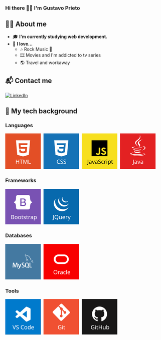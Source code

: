 ### Hi there 👋👋 I'm Gustavo Prieto

## 👦🏻 About me
- 🎓 **I'm currently studying web development.**
- 💓 **I love...**
  - 🎶 Rock Music 🤘
  - 🎞️ Movies and I'm addicted to tv series
  - 🌎 Travel and workaway

## 📬 Contact me
[![LinkedIn](https://img.shields.io/badge/Linkedin-%230077B5.svg?style=flat-square&logo=linkedin&logoColor=white?logoWidth=60)](https://www.linkedin.com/in/gustavoprietogarcia/)
&nbsp;

## 🎒 My tech background
### Languages
[![HTML](img/tech_icons/html.svg)](#-my-tech-background)&nbsp;
[![CSS](img/tech_icons/css.svg)](#-my-tech-background)&nbsp;
[![JavaScript](img/tech_icons/javascript.svg)](#-my-tech-background)&nbsp;
[![Java](img/tech_icons/java.svg)](#-my-tech-background)&nbsp;
### Frameworks
[![Bootstrap](img/tech_icons/bootstrap.svg)](#-my-tech-background)&nbsp;
[![JQuery](img/tech_icons/jquery.svg)](#-my-tech-background)&nbsp;
### Databases
[![MySQL](img/tech_icons/mysql.svg)](#-my-tech-background)&nbsp;
[![Oracle](img/tech_icons/oracle.svg)](#-my-tech-background)&nbsp;
### Tools
[![Vscode](img/tech_icons/vscode.svg)](#-my-tech-background)&nbsp;
[![Git](img/tech_icons/git.svg)](#-my-tech-background)&nbsp;
[![GitHub](img/tech_icons/github.svg)](#-my-tech-background)&nbsp;


<!-- [![Linux](img/tech_icons/linux.svg)](#-my-tech-background)&nbsp; -->
<!-- [![Eclipse](img/tech_icons/eclipse.svg)](#-my-tech-background) -->
<!-- [![Docker](img/tech_icons/docker.svg)](#-my-tech-background)&nbsp; -->

